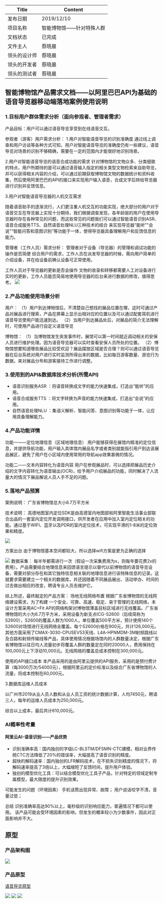 
| Title | Content |
| --- | --- |
| 发布日期 | 2019/12/10 |
| 项目名称 | 智能博物馆——针对特殊人群 |
| 文档状态 | 已完成 |
| 文件主人 | 蔡晓晨 |
| 领头的设计师 | 蔡晓晨 |
| 领头的开发者 | 蔡晓晨 |
| 领头的测试者 | 蔡晓晨 |

## 智能博物馆产品需求文档——以阿里巴巴API为基础的语音导览器移动端落地案例使用说明
### 1.目标用户群体需求分析（面向参观者、管理者需求）
产品目标：用户可以通过语音导览享受到在线语音交互。

参观者（游客）用户需求分析：
1.用户对智能语音导览的识别准确度
通过线上调查和用户访谈等各种方式可知，用户对智能语音导览的准确度仍有一些建议，语音导览对场景的识别不够精确，需要在一定的范围内才能很好地识别场景。

2.用户对智能语音导览的语音合成功能的需求
针对博物馆的文物众多、分类细致的特点，用户所期待的是可以通过语音输入指定的相关类型文物检索来自助导览，并可以获得相关内容的介绍，可以通过前期获取博物馆文物的数据统计和资料收集，然后使用阿里巴巴的API的接口来实现用户输入语音，合成文字后转给导览器进行识别并反馈信息。

3.用户对智能语音导览器的人机交互需求

随着语音助手的逐渐流行，人们更注重人机交互的功能实现，绝大部分的用户对于语音交互在导览器上实现十分期待，我们根据调查发现，各年龄层的用户在使用导览器时存在各种常见的问题，而这些常见的问题我们可以通过智能语音识别ASR、语音合成服务TTS、自然语音处理NLU三种技术的结合 来实现导览器“能听”"会说"“智能问答和意图识别”等功能于一体，使得导览器具备理解用户和反馈信息的能力。

管理者（工作人员）需求分析：
管理者对于设备（导览器）的管理和调试功能的操作是否简便
综合用户的需求，工作人员在派发导览器的时候，需向用户简单的介绍设备，并在给设备前确认设备可正常使用。

工作人员对于导览器的更新是否会操作
文物的收录和转移都需要人工对设备进行实时的更新，工作人员能否简易地使用导览器的后台来进行数据的修改，值得思考。
![](https://camo.githubusercontent.com/ab3e25517dd4c253eaa683e7490ff4afe16bb9b6/68747470733a2f2f696d616765732e67697465652e636f6d2f75706c6f6164732f696d616765732f323031392f313131332f3037353331335f65353762643262365f313833313534332e706e67)

### 2.产品功能使用场景分析
用户： （1）用户到达博物馆后，不清楚自己想找的展品位置在哪，这时可通过产品对展品进行搜索，产品在屏幕上显示出相对应的位置以及可以通过配套耳机进行语音导览使用户能迅速到达。 
（2）当用户到达展品处后，对展品的简介无法理解时，可使用产品进行自定义语音导览

博物馆：
（1）当博物馆发生突发事件时，展馆可以第一时间就近调动相关的安保人员进行维护处理。因为语音导览器可以实时查看安保人员所处的位置。 （2）博物馆想要知道哪些展品比较受欢迎？展品摆放区域是否合理？则可以通过语音导览器在后台系统对用户进行实时监测所得出来的数据，比如每日游客数量、游览行为数据，来对展品分布和游客接待工作进行调整。

### 3.使用到的API&数据库技术分析(所需API)
* 语音识别服务ASR ：将语音转换成文字的能力快速集成，打造出“能听”的应用。
* 语音合成服务TTS ：将文字转换为声音的能力快速集成，打造出“会说”的应用。
* 自然语音处理NLU ：集语义解析、智能问答、意图识别等功能于一体，让应用具备理解能力。

### 4.产品功能详情
功能一——定位地理信息（区域地理信息）
用户能够获得在展馆内精准的定位信息，并提供导航功能，用户输入具体馆内展品名字或者类别就能指引用户到达该展品展区，避免了用户在小区域内使用常用的导航app效果甚微的情况。

功能二——文本内容转化为语音内容
用户在参观展品时，可以选择把展品历史介绍的文字内容转化为语音输出(OCR)，给予用户介绍展品的功能，同时解决了人流量大的情况下展品解说人员人手不足的问题。

### 5.落地产品预算
案例说明：
广东省博物馆总大小6.7万平方米

技术说明：
高德地图室内定位SDK是由高德室内地图部和阿里智能生活事业部联合出品的一套室内定位开发调用接口，供开发者在应用中加入室内定位相关的功能。通过基于WIFI、蓝牙以及PDR的室内定位技术，可实现平滑的1-8米的定位效果和精度。

![](https://camo.githubusercontent.com/b44ab2c06165b93092d82f6f3d3b72d8d46052c1/68747470733a2f2f696d616765732e67697465652e636f6d2f75706c6f6164732f696d616765732f323031392f313131332f3037353531365f34643165373936375f313833313534332e706e67)

方案出台
由于博物馆基本空间都较大，所以选择wifi方案是更为正确的选择

![](https://camo.githubusercontent.com/d23256eb2f09fff5ac03acccdb7ab1308bda73cc/68747470733a2f2f696d616765732e67697465652e636f6d2f75706c6f6164732f696d616765732f323031392f313131332f3037353634325f33653433613035385f313833313534332e706e67)
数据采集：
每半年都需进行一次（假设一次采集费用为x，则每年要花费2x的费用）。产品需要结合地理信息来回馈语言提示以替代以前博物馆的语音导览设备，需要对部分存在和其它独特信息相关联的地理信息进行该特殊信息的记录。这就要求需要建立一个相关的数据库，并还因随着不同展品展出、活动举办、时间的过去做出相应的改变，聘请专业人员去维护它。

综上所述，最终敲定的产品方案：
场地无线网络布置
根据广东省博物馆的无线网络建设需求，为了构建 一个安全、可靠、高速、稳定、易于管理的无线网络，本设计方案采用AC+Fit AP的网络构架对博物馆薄盖目标区域进行无线覆盖。广东省博物馆的大小为6.7万平方米，采用设备为新支点ICG-S2600（后续简称为S2600），S2600的覆盖人群为1000人，单位覆盖500平方米，预计使用140个S2600对场馆进行无线网络全覆盖。每个S2600价格在900元，共计126,000元。其他方面采用了CMAX-3030-CPUSEV53天线、L4A-HPNMDM-3M射频跳线以及合路和射频传输线等产品，具体使用情况根据场馆内的人群数量决定，根据广东省博物馆以往日均人流量初步将覆盖人群的数量定在同时20000人，费用保持在100,000元上下浮动10,000元。无线网络的覆盖总成本控制在300,000元。

使用的API接口成本
本产品采用的是由阿里云提供的API服务，采用的是预付费计算（每3000万次/54000元），根据阿里云的定价标准以及结合广东省博物馆的人流量，将成本控制在60,000元。

3.数据库运维人员成本

以广州市2019从业人员人数和从业人员工资的统计数据计算，人均7450元，聘请三人，每年的运维人员成本为250,000元。

综合以上成本，最后共计610,000元。

### AI概率性考量
#### 阿里云AI-语音识别——产品优势
* 识别准确率高：国内独创的字级LC-BLSTM/DFSMN-CTC建模，相对业界传统CTC方法降低了20%的错误率，大幅提高了语音识别的精度。
* 超快的解码速率：国内独创的LFR解码技术，在不损失识别精度的情况下，将解码速率提高了3倍以上，大幅缩短了反馈时间，提升用户体验。
* 独创的模型优化工具：可以结合模型优化工具子产品，针对特定的领域定制专属模型，最大限度的提升识别效果。

可能发生的问题（环境因素）
手机话筒出现异常、故障；
用户说话咬字不清，音量过低；

总结
识别准确率高达90%以上，毫秒级的识别响应能力，普遍情况下都可以使用。
该产品可能会受环境因素的影响，但发生的概率较小为少数事件，因此对正面影响并不大。

## 原型
### 产品架构图
![](https://i.loli.net/2020/01/10/YiKa5qgXuINUyrw.png)

### 产品原型
[语音导览原型](https://ib14ey.axshare.com)

![](https://i.loli.net/2020/01/10/FROrxdHlECAMYza.png)
![](https://i.loli.net/2020/01/10/HBEQnc3NzbvsmOI.png)
![](https://i.loli.net/2020/01/10/h3KNAObp5T4lgJs.png)

